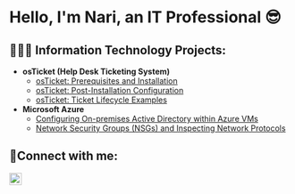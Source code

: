 <h1>Hello, I'm Nari, an IT Professional</a><//h1> 😎

<h2>👨🏽‍💻 Information Technology Projects:</h2>

- <b>osTicket (Help Desk Ticketing System)</b>
  - [osTicket: Prerequisites and Installation](https://github.com/nkgarrett/osticket-prereqs)
  - [osTicket: Post-Installation Configuration](https://github.com/nkgarrett/osticket-post-install-config)
  - [osTicket: Ticket Lifecycle Examples](https://github.com/nkgarrett/ticket-lifecycle)
- <b>Microsoft Azure</b>
  - [Configuring On-premises Active Directory within Azure VMs](https://github.com/nkgarrett/configure-ad)
  - [Network Security Groups (NSGs) and Inspecting Network Protocols](https://github.com/nkgarrett/azure-network-protocols)

<h2>🤳Connect with me:</h2>

[<img align="left" alt="Nari | LinkedIn" width="22px" src="https://cdn.jsdelivr.net/npm/simple-icons@v3/icons/linkedin.svg" />][linkedin]

[linkedin]: https://linkedin.com/in/nari-garrett-9b1954199
